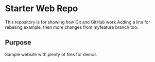 # Starter Web Repo

This repository is for showing how Git and GitHub work
Adding a line for rebasing example, then more changes 
from myfeature branch too.

## Purpose

Sample website with plenty of files for demos
